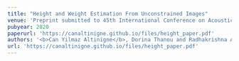 ```yaml
---
title: "Height and Weight Estimation From Unconstrained Images"
venue: 'Preprint submitted to 45th International Conference on Acoustics, Speech, and Signal Processing'
pubyear: 2020
paperurl: 'https://canaltinigne.github.io/files/height_paper.pdf'
authors: '<b>Can Yilmaz Altinigne</b>, Dorina Thanou and Radhakrishna Achanta'
url: 'https://canaltinigne.github.io/files/height_paper.pdf'
---
```

